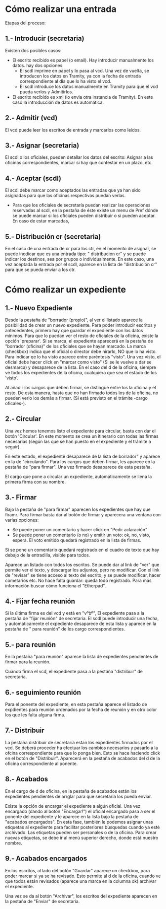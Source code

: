 Cómo realizar una entrada
=========================


Etapas del proceso:



1.- Introducir (secretaria)
--------------

Existen dos posibles casos:

- El escrito recibido es papel (o email). Hay introducir manualmente los datos. hay dos opciones:
    - El scdl imprime en papel y lo pasa al vcd. Una vez de vuelta, se introducen los datos en Tramity, ya con la fecha
      de entrada correspondiente al dia que lo ha visto el vcd.
    - El scdl introduce los datos manualmente en Tramity para que el vcd pueda verlos y Admitirlos.
- El escrito recibido es xml (lo envia otra instancia de Tramity). En este caso la introducción de datos es automática.

2.- Admitir (vcd)
-----------
El vcd puede leer los escritos de entrada y marcarlos como leídos.

3.- Asignar (secretaria)
-----------

El scdl o los oficiales, pueden detallar los datos del escrito: Asignar a las oficinas correspondientes, marcar si hay
que contestar en un plazo, etc.

4.- Aceptar (scdl)
-----------

El scdl debe marcar como aceptados las entradas que ya han sido asignadas para que las oficinas respectivas puedan
verlas.

* Para que los oficiales de secretaría puedan realizar las operaciones reservadas al scdl, en la pestaña de éste existe
  un menu de Pref dónde se puede marcar si los oficiales pueden distribuir o si pueden aceptar. En caso de estar
  marcadas,

5.- Distribución cr (secretaria)
-------------------

En el caso de una entrada de cr para los ctr, en el momento de asignar, se puede incdicar que es una entrada tipo: "
distribucion cr" y se puede indicar los destinos, sea por grupos o individualmente. En este caso, una vez aceptada la
entrada por el scdl, aparece en la lista de "distribución cr" para que se pueda enviar a los ctr.


Cómo realizar un expediente
===========================

1.- Nuevo Expediente
--------------------

Desde la pestaña de "borrador (propio)", al ver el listado aparece la posibilidad de crear un nuevo expediente. Para
poder introducir escritos y antecedentes, primero hay que guardar el expediente con los datos mínimos. Para que lo
puedan ver el resto de oficiales de la oficina, existe la opción 'preparar'. Si se marca, el expediente aparecerá en la
pestaña de "borrador (oficina)" de los oficiales que se hayan marcado. La marca (checkbox) indica que el oficial o
director debe nirarlo, NO que lo ha visto. Para indicar qe lo ha visto aparece entre paréntesis "visto". Una vez visto,
el oficial debe hacer click en "marcar como visto" (Si se le vuelve a dar se desmarca) y desaparece de la lista. En el
caso del d de la oficina, siempre ve todos los expedientes de la oficina, cualquiera que sea el estado de los 'visto'.

Al añadir los cargos que deben firmar, se distingue entre los la oficina y el resto. De esta manera, hasta que no han
firmado todos los de la oficina, no pueden verlo los demás a firmar. (Si está previsto en el trámite -cargo oficales-).

2.- Circular
------------

Una vez hemos tenemos listo el expediente para circular, basta con dar el botón 'Circular'. En este momento se crea un
itinerario con todas las firmas necesarias (según las que se han puesto en el expediente y el trámite a seguir).

En este estado, el expediente desaparece de la lista de borrador" y aparece en la de "circulando". Para los cargos que
deben firmar, les aparece en la pestaña de "para firmar". Una vez firmado desaparece de esta pestaña.

El cargo que pone a circular un expediente, automáticamente se llena la primera firma con su nombre.

3.- Firmar
----------

Bajo la pestaña de "para firmar" aparecen los expedientes que hay que firamr. Para firmar basta dar al botón de firmar y
aparecera una ventana con varias opciones:

- Se puede poner un comentario y hacer click en "Pedir aclaración"
- Se puede poner un comentario (o no) y emitir un voto: ok, no, visto, espera. El voto emitido quedará registrado en la
  lista de firmas.

Si se pone un comentario quedará registrado en el cuadro de texto que hay debajo de la entradilla, visible para todos.

Aparece un listado con todos los escritos. Se puede dar al link de "ver" que permite ver el texto, y descargar los
adjuntos, pero no modificar. Con el link de "revisar" se tiene acceso al texto del escrito, y se puede modificar, hacer
cometarios etc. No hace falta guardar: queda todo registrado. Para más información buscar cómo funciona el "Etherpad".

4.- Fijar fecha reunión
-----------------------

Si la última firma es del vcd y está en "vºbº", El expediente pasa a la pestaña de "fijar reunión" de secretaria. El
scdl puede introducir una fecha, y automáticamente el expediente desaparece de esta lista y aparece en la pestaña de "
para reunión" de los cargo correspondientes.

5.- para reunión
----------------

En la pestaña "para reunión" aparece la lista de expedientes pendientes de firmar para la reunión.

Cuando firma el vcd, el expediente pasa a la pestaña "distribuir" de secretaria.

6.- seguimiento reunión
-----------------------

Para el ponente del expediente, en esta pestaña aparece el listado de expdientes para reunión ordenados por la fecha de
reunión y en otro color los que les falta alguna firma.

7.- Distribuir
--------------

La pestaña distribuir de secretaría estan los expedientes firmados por el vcd. Se deberá proceder ha efectuar los
cambios necesarios y pasarlo a la ofcina correspondiente para que lo ponga bien. Esto se hace haciendo click en el botón
de "Distribuir". Aparecerá en la pestaña de acabados del d de la oficina correspondiente al ponente.

8.- Acabados
------------

En el cargo de d de oficina, en la pestaña de acabados están los expedientes pendientes de arrglar para que secretaria
los pueda enviar.

Existe la opción de encargar el expediente a algún oficial. Una vez encargado (dando al botón "Encargar!") el oficial
encargado pasa a ser el ponente del expediente y le aparece en la lista bajo la pestaña de "acabados encargados". En
esta fase, también le podemos asignar unas etiquetas al expediente para facilitar posteriores búsquedas cuando ya esté
archivado. Las etiquetas pueden ser personales o de la oficina. Para crear nuevas etiquetas, se debe ir al menú superior
derecho, donde está nuestro nombre.



9.- Acabados encargados
-----------------------

En los escritos, al lado del botón "Guardar" aparece un checkbox, para poder marcar si ya se ha revisado. Esto permite
al d de la oficina, cuando ve que todos están revisados (aparece una marca en la columna ok) archivar el expediente.

Una vez se da al botón "Archivar", los escritos del expediente aparecen en la pestaña de "Enviar" de secretaría.  

